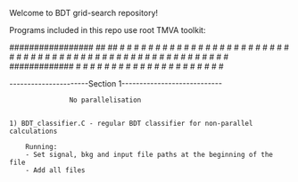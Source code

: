 Welcome to BDT grid-search repository!

Programs included in this repo use root TMVA toolkit:

#################     	##             ##		#                 #        		 #
		#			  	# #           # #		 #		         #		        # #
		#			  	#  #         #  #		  #		        #		       #   #
		#             	#   #       #   #		   #	       #		      #     #
		#				#    #     #    #			#	      #			     #       #
		#				#     #   #     #			 #	     #		        #         #
		#				#      # #      #			  #	    #			   ############# 
		#				#		#       #			   #   #			  #             #
		#				#               #				# #				 #               #
		#				#               #				 #		        #                 #


----------------------Section 1----------------------------

				   No parallelisation


	1) BDT_classifier.C - regular BDT classifier for non-parallel calculations

		Running:
		- Set signal, bkg and input file paths at the beginning of the file
		- Add all files 